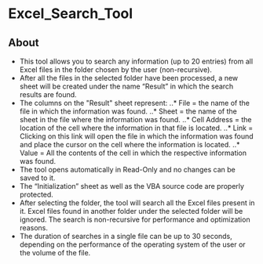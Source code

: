 # Excel_Search_Tool

## About

* This tool allows you to search any information (up to 20 entries) from all Excel files in the folder chosen by the user (non-recursive).
* After all the files in the selected folder have been processed, a new sheet will be created under the name “Result” in which the search results are found.
* The columns on the "Result" sheet represent:
..* File = the name of the file in which the information was found.
..* Sheet = the name of the sheet in the file where the information was found.
..* Cell Address = the location of the cell where the information in that file is located.
..* Link = Clicking on this link will open the file in which the information was found and place the cursor on the cell where the information is located.
..* Value = All the contents of the cell in which the respective information was found.
* The tool opens automatically in Read-Only and no changes can be saved to it.
* The “Initialization” sheet as well as the VBA source code are properly protected.
* After selecting the folder, the tool will search all the Excel files present in it. Excel files found in another folder under the selected folder will be ignored. The search is non-recursive for performance and optimization reasons.
* The duration of searches in a single file can be up to 30 seconds, depending on the performance of the operating system of the user or the volume of the file.
